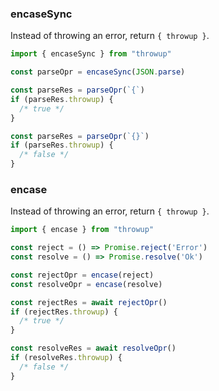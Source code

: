 ### encaseSync

Instead of throwing an error, return `{ throwup }`.

```js
import { encaseSync } from "throwup"

const parseOpr = encaseSync(JSON.parse)

const parseRes = parseOpr(`{`)
if (parseRes.throwup) {
  /* true */
}

const parseRes = parseOpr(`{}`)
if (parseRes.throwup) {
  /* false */
}
```

### encase

Instead of throwing an error, return `{ throwup }`.

```js
import { encase } from "throwup"

const reject = () => Promise.reject('Error')
const resolve = () => Promise.resolve('Ok')

const rejectOpr = encase(reject)
const resolveOpr = encase(resolve)

const rejectRes = await rejectOpr()
if (rejectRes.throwup) {
  /* true */
}

const resolveRes = await resolveOpr()
if (resolveRes.throwup) {
  /* false */
}
```
